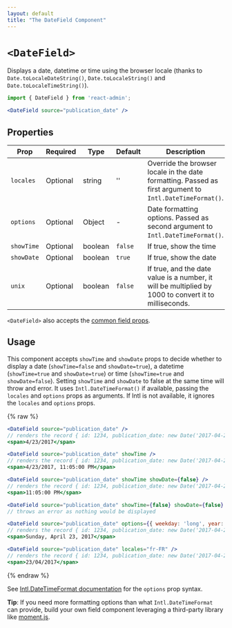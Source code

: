 ```yaml
---
layout: default
title: "The DateField Component"
---
```


# `<DateField>`

Displays a date, datetime or time using the browser locale (thanks to `Date.toLocaleDateString()`, `Date.toLocaleString()` and `Date.toLocaleTimeString()`).

```jsx
import { DateField } from 'react-admin';

<DateField source="publication_date" />
```

## Properties

| Prop       | Required | Type    | Default | Description                                                                                              |
| ---------- | -------- | ------- | ------- | -------------------------------------------------------------------------------------------------------- |
| `locales`  | Optional | string  | ''      | Override the browser locale in the date formatting. Passed as first argument to `Intl.DateTimeFormat()`. |
| `options`  | Optional | Object  | -       | Date formatting options. Passed as second argument to `Intl.DateTimeFormat()`.                           |
| `showTime` | Optional | boolean | `false` | If true, show the time                                                                                   |
| `showDate` | Optional | boolean | `true`  | If true, show the date                                                                                   |
| `unix`     | Optional | boolean | `false` | If true, and the date value is a number, it will be multiplied by 1000 to convert it to milliseconds.    |   


`<DateField>` also accepts the [common field props](./Fields.md#common-field-props).

## Usage

This component accepts `showTime` and `showDate` props to decide whether to display a date (`showTime=false` and `showDate=true`), a datetime (`showTime=true` and `showDate=true`) or time (`showTime=true` and `showDate=false`). Setting `showTime` and `showDate` to false at the same time will throw and error. It uses `Intl.DateTimeFormat()` if available, passing the `locales` and `options` props as arguments. If Intl is not available, it ignores the `locales` and `options` props.

{% raw %}
```jsx
<DateField source="publication_date" />
// renders the record { id: 1234, publication_date: new Date('2017-04-23') } as
<span>4/23/2017</span>

<DateField source="publication_date" showTime />
// renders the record { id: 1234, publication_date: new Date('2017-04-23 23:05') } as
<span>4/23/2017, 11:05:00 PM</span>

<DateField source="publication_date" showTime showDate={false} />
// renders the record { id: 1234, publication_date: new Date('2017-04-23 23:05') } as
<span>11:05:00 PM</span>

<DateField source="publication_date" showTime={false} showDate={false} />
// throws an error as nothing would be displayed

<DateField source="publication_date" options={{ weekday: 'long', year: 'numeric', month: 'long', day: 'numeric' }} />
// renders the record { id: 1234, publication_date: new Date('2017-04-23') } as
<span>Sunday, April 23, 2017</span>

<DateField source="publication_date" locales="fr-FR" />
// renders the record { id: 1234, publication_date: new Date('2017-04-23') } as
<span>23/04/2017</span>
```
{% endraw %}

See [Intl.DateTimeFormat documentation](https://developer.mozilla.org/en-US/docs/Web/JavaScript/Reference/Global_Objects/Date/toLocaleDateString) for the `options` prop syntax.

**Tip**: If you need more formatting options than what `Intl.DateTimeFormat` can provide, build your own field component leveraging a third-party library like [moment.js](https://momentjs.com/).
